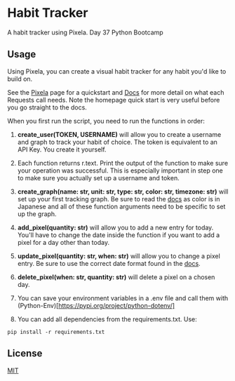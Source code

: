 # Habit Tracker

A habit tracker using Pixela. Day 37 Python Bootcamp


## Usage
Using Pixela, you can create a visual habit tracker for any habit you'd like to
build on.

See the [Pixela](https://pixe.la/) page for a quickstart and [Docs](https://docs.pixe.la/)
for more detail on what each Requests call needs. Note the homepage quick start
is very useful before you go straight to the docs.

When you first run the script, you need to run the functions in order:

1. **create_user(TOKEN, USERNAME)** will allow you to create a username and graph to
track your habit of choice. The token is equivalent to an API Key. You create it
yourself.  

2. Each function returns r.text. Print the output of the function to make sure 
your operation was successful. This is especially important in step one to make
sure you actually set up a username and token.

3. **create_graph(name: str, unit: str, type: str, color: str, timezone: str)** will
set up your first tracking graph. Be sure to read the [docs](https://docs.pixe.la/entry/post-graph)
as color is in Japanese and all of these function arguments need to be specific
to set up the graph.

4. **add_pixel(quantity: str)** will allow you to add a new entry for today. You'll
have to change the date inside the function if you want to add a pixel for a day
other than today.

5. **update_pixel(quantity: str, when: str)** will allow you to change a pixel entry.
Be sure to use the correct date format found in the [docs](https://docs.pixe.la/entry/put-pixel).

6. **delete_pixel(when: str, quantity: str)** will delete a pixel on a chosen day.

7. You can save your environment variables in a .env file and call them with
(Python-Env)[https://pypi.org/project/python-dotenv/]

8. You can add all dependencies from the requirements.txt. Use:

`pip install -r requirements.txt`





## License
[MIT](https://choosealicense.com/licenses/mit/)
